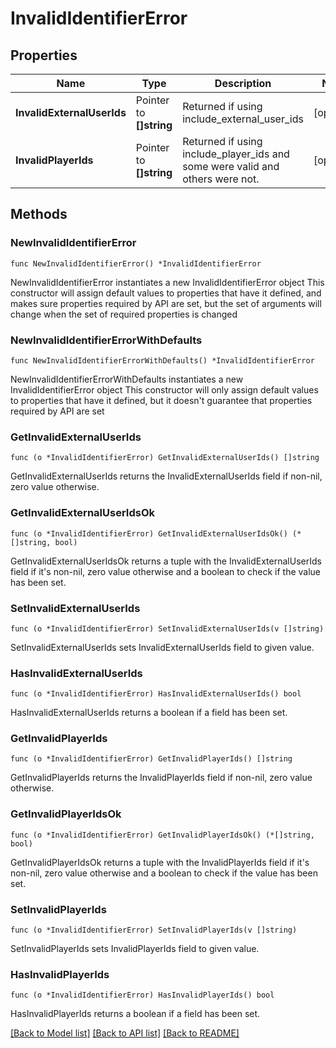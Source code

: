 # InvalidIdentifierError

## Properties

Name | Type | Description | Notes
------------ | ------------- | ------------- | -------------
**InvalidExternalUserIds** | Pointer to **[]string** | Returned if using include_external_user_ids | [optional] 
**InvalidPlayerIds** | Pointer to **[]string** | Returned if using include_player_ids and some were valid and others were not. | [optional] 

## Methods

### NewInvalidIdentifierError

`func NewInvalidIdentifierError() *InvalidIdentifierError`

NewInvalidIdentifierError instantiates a new InvalidIdentifierError object
This constructor will assign default values to properties that have it defined,
and makes sure properties required by API are set, but the set of arguments
will change when the set of required properties is changed

### NewInvalidIdentifierErrorWithDefaults

`func NewInvalidIdentifierErrorWithDefaults() *InvalidIdentifierError`

NewInvalidIdentifierErrorWithDefaults instantiates a new InvalidIdentifierError object
This constructor will only assign default values to properties that have it defined,
but it doesn't guarantee that properties required by API are set

### GetInvalidExternalUserIds

`func (o *InvalidIdentifierError) GetInvalidExternalUserIds() []string`

GetInvalidExternalUserIds returns the InvalidExternalUserIds field if non-nil, zero value otherwise.

### GetInvalidExternalUserIdsOk

`func (o *InvalidIdentifierError) GetInvalidExternalUserIdsOk() (*[]string, bool)`

GetInvalidExternalUserIdsOk returns a tuple with the InvalidExternalUserIds field if it's non-nil, zero value otherwise
and a boolean to check if the value has been set.

### SetInvalidExternalUserIds

`func (o *InvalidIdentifierError) SetInvalidExternalUserIds(v []string)`

SetInvalidExternalUserIds sets InvalidExternalUserIds field to given value.

### HasInvalidExternalUserIds

`func (o *InvalidIdentifierError) HasInvalidExternalUserIds() bool`

HasInvalidExternalUserIds returns a boolean if a field has been set.

### GetInvalidPlayerIds

`func (o *InvalidIdentifierError) GetInvalidPlayerIds() []string`

GetInvalidPlayerIds returns the InvalidPlayerIds field if non-nil, zero value otherwise.

### GetInvalidPlayerIdsOk

`func (o *InvalidIdentifierError) GetInvalidPlayerIdsOk() (*[]string, bool)`

GetInvalidPlayerIdsOk returns a tuple with the InvalidPlayerIds field if it's non-nil, zero value otherwise
and a boolean to check if the value has been set.

### SetInvalidPlayerIds

`func (o *InvalidIdentifierError) SetInvalidPlayerIds(v []string)`

SetInvalidPlayerIds sets InvalidPlayerIds field to given value.

### HasInvalidPlayerIds

`func (o *InvalidIdentifierError) HasInvalidPlayerIds() bool`

HasInvalidPlayerIds returns a boolean if a field has been set.


[[Back to Model list]](../README.md#documentation-for-models) [[Back to API list]](../README.md#documentation-for-api-endpoints) [[Back to README]](../README.md)



